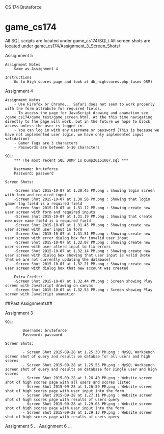 CS 174
Bruteforce
# game_cs174

All SQL scripts are located under game_cs174/SQL/
All screen shots are located under game_cs174/Assignment_3_Screen_Shots/

Assignment 5

	Assignment Notes
		Same as Assignment 4

	Instructions
		Go to High scores page and look at db_highscores.php (uses ORM)

Assignment 4

	Assignment Notes 
		- Use Firefox or Chrome... Safari does not seem to work properly with the form attrabute for required fields.
		- To access the page for JavaScript drawing and anamation see /game_cs174/game_test/game_screen.html. At the this time navigating directly to the page will work, but in the future we hope to block access unless the user is logged in.
		- You can log in with any username or password (This is because we have not implemented user login, we have only implemented input validation)
		- Gamer Tags are 3 characters
		- Passwords are between 5-10 characters

	SQL:
		*** The most recent SQL DUMP is Dump20151007.sql ***

		Username: bruteforce
		Password: password

	Screen Shots:

		-Screen Shot 2015-10-07 at 1.30.45 PM.png : Showing login screen with form and required input
		-Screen Shot 2015-10-07 at 1.30.56 PM.png : Showing that login gamer tag field is a required field	
		-Screen Shot 2015-10-07 at 1.31.12 PM.png : Showing create new user screen with form and required inputs
		-Screen Shot 2015-10-07 at 1.31.19 PM.png : Showing that create new user name field is a required field	
		-Screen Shot 2015-10-07 at 1.31.45 PM.png : Showing create new user screen with user input in form
		-Screen Shot 2015-10-07 at 1.31.51 PM.png : Showing create new user screen with error dialog box for invalid user input
		-Screen Shot 2015-10-07 at 1.32.07 PM.png : Showing create new user screen with user alterd input to fix errors
		-Screen Shot 2015-10-07 at 1.32.14 PM.png : Showing create new user screen with dialog box showing that user input is valid (Note that we are not currently updating the database)
		-Screen Shot 2015-10-07 at 1.32.21 PM.png : Showing create new user screen with dialog box that new account was created
		
		Extra Credit:
		-Screen Shot 2015-10-07 at 1.32.44 PM.png : Screen showing Play screen with JavaScript drawing on canvas
		-Screen Shot 2015-10-07 at 1.32.53 PM.png : Screen showing Play screen with JavaScript anamation 
		
##Past Assignments##

Assignment 3

	SQL:
		
			Username: bruteforce
			Password: password

	Screen Shots:
		
			- Screen Shot 2015-09-28 at 1.25.30 PM.png : MySQL Workbench screen shot of query and results on databse for all users and high scores
			- Screen Shot 2015-09-28 at 1.25.55 PM.png : MySQL Workbench screen shot of query and results on database for single user and high scores
			- Screen Shot 2015-09-28 at 1.26.40 PM.png : Website screen shot of high scores page with all users and scores listed
			- Screen Shot 2015-09-28 at 1.26.59 PM.png : Website screen shot of high scores page with user input into the form
			- Screen Shot 2015-09-28 at 1.27.11 PM.png : Website screen shot of high scores page with results of users query
			- Screen Shot 2015-09-28 at 1.29.05 PM.png : Website screen shot of high scores page with user input into the form
			- Screen Shot 2015-09-28 at 1.29.13 PM.png : Website screen shot of high scores page with results of users query


Assignment 5
...
Assignment 6
...




